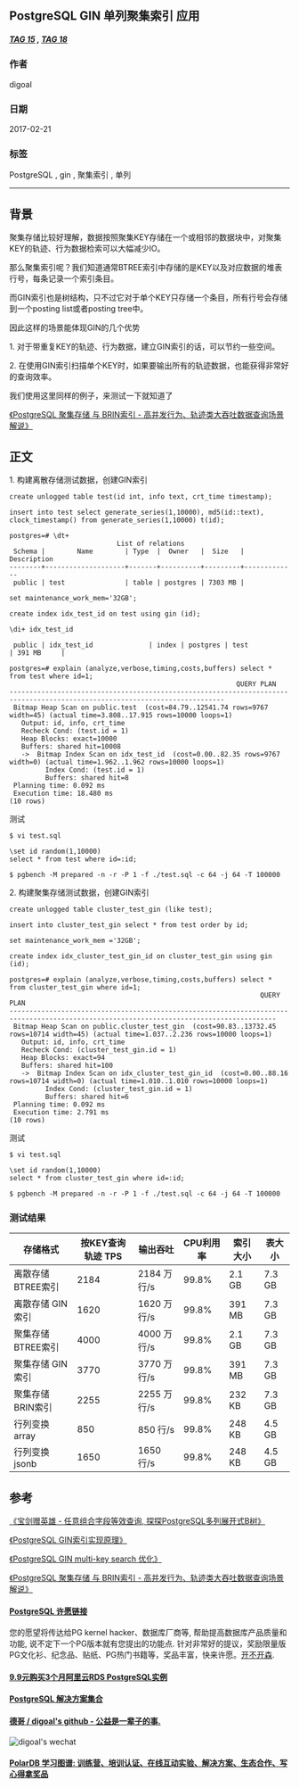 ## PostgreSQL GIN 单列聚集索引 应用  
##### [TAG 15](../class/15.md) , [TAG 18](../class/18.md)
                                           
### 作者                                           
digoal                                            
                                              
### 日期                                            
2017-02-21                                                                       
                                            
### 标签                                                                                                                                                            
PostgreSQL , gin , 聚集索引 , 单列      
                                          
----                                            
                                          
## 背景    
聚集存储比较好理解，数据按照聚集KEY存储在一个或相邻的数据块中，对聚集KEY的轨迹、行为数据检索可以大幅减少IO。  
  
那么聚集索引呢？我们知道通常BTREE索引中存储的是KEY以及对应数据的堆表行号，每条记录一个索引条目。  
  
而GIN索引也是树结构，只不过它对于单个KEY只存储一个条目，所有行号会存储到一个posting list或者posting tree中。  
  
因此这样的场景能体现GIN的几个优势  
  
1\. 对于带重复KEY的轨迹、行为数据，建立GIN索引的话，可以节约一些空间。  
  
2\. 在使用GIN索引扫描单个KEY时，如果要输出所有的轨迹数据，也能获得非常好的查询效率。  
  
我们使用这里同样的例子，来测试一下就知道了  
  
[《PostgreSQL 聚集存储 与 BRIN索引 - 高并发行为、轨迹类大吞吐数据查询场景解说》](../201702/20170219_01.md)    
  
## 正文  
1\. 构建离散存储测试数据，创建GIN索引  
  
```    
create unlogged table test(id int, info text, crt_time timestamp);    
    
insert into test select generate_series(1,10000), md5(id::text), clock_timestamp() from generate_series(1,10000) t(id);    
    
postgres=# \dt+    
                           List of relations    
 Schema |        Name        | Type  |  Owner   |  Size   | Description     
--------+--------------------+-------+----------+---------+-------------    
 public | test               | table | postgres | 7303 MB |     
  
set maintenance_work_mem='32GB';  
  
create index idx_test_id on test using gin (id);  
  
\di+ idx_test_id  
  
 public | idx_test_id              | index | postgres | test               | 391 MB     |   
  
postgres=# explain (analyze,verbose,timing,costs,buffers) select * from test where id=1;  
                                                         QUERY PLAN                                                           
----------------------------------------------------------------------------------------------------------------------------  
 Bitmap Heap Scan on public.test  (cost=84.79..12541.74 rows=9767 width=45) (actual time=3.808..17.915 rows=10000 loops=1)  
   Output: id, info, crt_time  
   Recheck Cond: (test.id = 1)  
   Heap Blocks: exact=10000  
   Buffers: shared hit=10008  
   ->  Bitmap Index Scan on idx_test_id  (cost=0.00..82.35 rows=9767 width=0) (actual time=1.962..1.962 rows=10000 loops=1)  
         Index Cond: (test.id = 1)  
         Buffers: shared hit=8  
 Planning time: 0.092 ms  
 Execution time: 18.480 ms  
(10 rows)  
```    
  
测试  
  
```    
$ vi test.sql    
    
\set id random(1,10000)    
select * from test where id=:id;    
    
$ pgbench -M prepared -n -r -P 1 -f ./test.sql -c 64 -j 64 -T 100000    
```  
  
2\. 构建聚集存储测试数据，创建GIN索引  
  
```    
create unlogged table cluster_test_gin (like test);    
    
insert into cluster_test_gin select * from test order by id;    
    
set maintenance_work_mem ='32GB';    
    
create index idx_cluster_test_gin_id on cluster_test_gin using gin (id);    
  
postgres=# explain (analyze,verbose,timing,costs,buffers) select * from cluster_test_gin where id=1;  
                                                               QUERY PLAN                                                                  
-----------------------------------------------------------------------------------------------------------------------------------------  
 Bitmap Heap Scan on public.cluster_test_gin  (cost=90.83..13732.45 rows=10714 width=45) (actual time=1.037..2.236 rows=10000 loops=1)  
   Output: id, info, crt_time  
   Recheck Cond: (cluster_test_gin.id = 1)  
   Heap Blocks: exact=94  
   Buffers: shared hit=100  
   ->  Bitmap Index Scan on idx_cluster_test_gin_id  (cost=0.00..88.16 rows=10714 width=0) (actual time=1.010..1.010 rows=10000 loops=1)  
         Index Cond: (cluster_test_gin.id = 1)  
         Buffers: shared hit=6  
 Planning time: 0.092 ms  
 Execution time: 2.791 ms  
(10 rows)  
```    
  
测试  
  
```    
$ vi test.sql    
    
\set id random(1,10000)    
select * from cluster_test_gin where id=:id;    
    
$ pgbench -M prepared -n -r -P 1 -f ./test.sql -c 64 -j 64 -T 100000    
```  
  
### 测试结果  
  
存储格式 | 按KEY查询轨迹 TPS | 输出吞吐 | CPU利用率 | 索引大小 | 表大小    
---|---|---|---|---|---    
离散存储 BTREE索引 | 2184 | 2184 万行/s | 99.8% | 2.1 GB | 7.3 GB    
离散存储 GIN索引 | 1620 | 1620 万行/s | 99.8% | 391 MB | 7.3 GB    
聚集存储 BTREE索引 | 4000 | 4000 万行/s | 99.8% | 2.1 GB | 7.3 GB    
聚集存储 GIN索引 | 3770 | 3770 万行/s | 99.8% | 391 MB | 7.3 GB    
聚集存储 BRIN索引 | 2255 | 2255 万行/s | 99.8% | 232 KB | 7.3 GB    
行列变换 array | 850 | 850 行/s | 99.8% | 248 KB | 4.5 GB    
行列变换 jsonb | 1650 | 1650 行/s | 99.8% | 248 KB | 4.5 GB   
  
## 参考  
[《宝剑赠英雄 - 任意组合字段等效查询, 探探PostgreSQL多列展开式B树》](../201702/20170205_01.md)    
  
[《PostgreSQL GIN索引实现原理》](../201702/20170204_01.md)    
  
[《PostgreSQL GIN multi-key search 优化》](../201702/20170203_01.md)   
  
[《PostgreSQL 聚集存储 与 BRIN索引 - 高并发行为、轨迹类大吞吐数据查询场景解说》](../201702/20170219_01.md)    
  
  
  
  
  
  
  
  
  
  
  
  
  
  
  
  
  
  
  
  
  
  
  
  
  
  
  
  
  
  
  
  
  
  
  
  
  
  
  
  
  
  
  
  
  
  
  
  
  
  
  
  
  
  
  
  
  
  
  
  
  
  
  
  
  
  
  
  
  
  
  
  
  
#### [PostgreSQL 许愿链接](https://github.com/digoal/blog/issues/76 "269ac3d1c492e938c0191101c7238216")
您的愿望将传达给PG kernel hacker、数据库厂商等, 帮助提高数据库产品质量和功能, 说不定下一个PG版本就有您提出的功能点. 针对非常好的提议，奖励限量版PG文化衫、纪念品、贴纸、PG热门书籍等，奖品丰富，快来许愿。[开不开森](https://github.com/digoal/blog/issues/76 "269ac3d1c492e938c0191101c7238216").  
  
  
#### [9.9元购买3个月阿里云RDS PostgreSQL实例](https://www.aliyun.com/database/postgresqlactivity "57258f76c37864c6e6d23383d05714ea")
  
  
#### [PostgreSQL 解决方案集合](https://yq.aliyun.com/topic/118 "40cff096e9ed7122c512b35d8561d9c8")
  
  
#### [德哥 / digoal's github - 公益是一辈子的事.](https://github.com/digoal/blog/blob/master/README.md "22709685feb7cab07d30f30387f0a9ae")
  
  
![digoal's wechat](../pic/digoal_weixin.jpg "f7ad92eeba24523fd47a6e1a0e691b59")
  
  
#### [PolarDB 学习图谱: 训练营、培训认证、在线互动实验、解决方案、生态合作、写心得拿奖品](https://www.aliyun.com/database/openpolardb/activity "8642f60e04ed0c814bf9cb9677976bd4")
  
